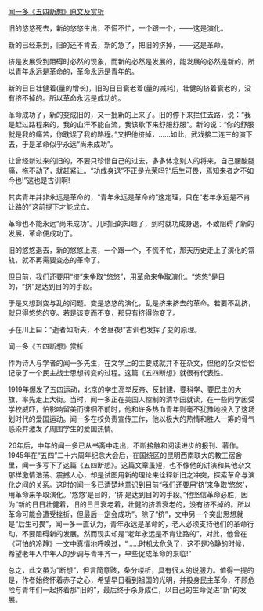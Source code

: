 [闻一多《五四断想》原文及赏析](https://www.vrrw.net/wx/9048.html)

旧的悠悠死去，新的悠悠生出，不慌不忙，一个跟一个，——这是演化。

新的已经来到，旧的还不肯去，新的急了，把旧的挤掉，——这是革命。

挤是发展受到阻碍时必然的现象，而新的必然是发展的，能发展的必然是新的，所以青年永远是革命的，革命永远是青年的。

新的日日壮健着(量的增长)，旧的日日衰老着(量的减耗)，壮健的挤着衰老的，没有挤不掉的。所以革命永远是成功的。



革命成功了，新的变成旧的，又一批新的上来了。旧的停下来拦住去路，说：“我是赶过路程来的，我的血汗不能白流，我该歇下来舒服舒服”。新的说：“你的舒服就是我的痛苦，你耽误了我的路程。”又把他挤掉，……如此，武戏接二连三的演下去，于是革命似乎永远“尚未成功”。

让曾经新过来的旧的，不要只珍惜自己的过去，多多体念别人的将来，自己腰酸腿痛，拖不动了，就赶紧让。“功成身退”不正是光荣吗?“后生可畏，焉知来者之不如今也!”这也是古训啊!

其实青年并非永远是革命的，“青年永远是革命的”这定理，只在“老年永远是不肯让路的”这前提下才能成立。

革命也不能永远“尚未成功”。几时旧的知趣了，到时就功成身退，不致阻碍了新的发展，革命便成功了。

旧的悠悠退去，新的悠悠上来，一个跟一个，不慌不忙，那天历史走上了演化的常轨，就不再需要变态的革命了。

但目前，我们还要用“挤”来争取“悠悠”，用革命来争取演化。“悠悠”是目的，“挤”是达到目的的手段。

于是又想到变与乱的问题。变是悠悠的演化，乱是挤来挤去的革命。若要不乱挤，就只得悠悠的变。若是该变而不变，那只有挤得你变了。

子在川上曰：“逝者如斯夫，不舍昼夜!”古训也发挥了变的原理。

闻一多《五四断想》赏析

作为诗人与学者的闻一多先生，在文学上的主要成就并不在杂文，但他的杂文恰恰记录了一个民主战士思想转变的过程。这篇《五四断想》就很有代表性。

1919年爆发了五四运动，北京的学生高举反帝、反封建、要科学、要民主的大旗，率先走上大街。当时，闻一多正在美国人控制的清华园就读，在一些同学因受学校威吓，怕影响留美而徘徊不前时，他和许多热血青年则毫不犹豫地投入了这场划时代的爱国运动。闻一多在校负责宣传工作，他以极大的热情和胜人一筹的骨气感染并激发了周围学生的爱国热情。

26年后，中年的闻一多已从书斋中走出，不断接触和阅读进步的报刊、著作。1945年在“五四”二十六周年纪念大会后，在国统区的昆明西南联大的教工宿舍里，闻一多写下了这篇《五四断想》。这篇文章虽短，也不像他的讲演和其他杂文那样激情浩荡、震撼人心，却是试图用新的理论来诠释新旧之冲突，探索革命与演化之间的关系。这时的闻一多已清楚地意识到目前“我们还要用‘挤’来争取‘悠悠’，用革命来争取演化。‘悠悠’是目的，‘挤’是达到目的的手段。”他坚信革命必胜，因为“新的日日壮健着，旧的日日衰老着，壮健的挤着衰老的，没有挤不掉的。所以革命可能会遭受挫折，但最后一定会成功”。除了“挤”，文中另一个突出思想就是“后生可畏”，闻一多一直认为，青年永远是革命的，老人必须支持他们的革命行动，不要阻碍新的发展。然而现实却是“老年永远是不肯让路的”，对此，他曾在《可怕的冷静》一文中真情地呼唤过，“……时机太危急了，这不是冷静的时候，希望老年人中年人的步调与青年齐一，早些促成革命的来临!”

总之，此文虽为“断想”，但言简意赅，条分缕析，具有很大的说服力。值得一提的是，作者始终怀着赤子之心，希望早日看到祖国的光明，并投身民主革命，不顾危险与青年们一起挤着那“旧的”，最后终于杀身成仁，以自己的生命促进“新”的发展。

